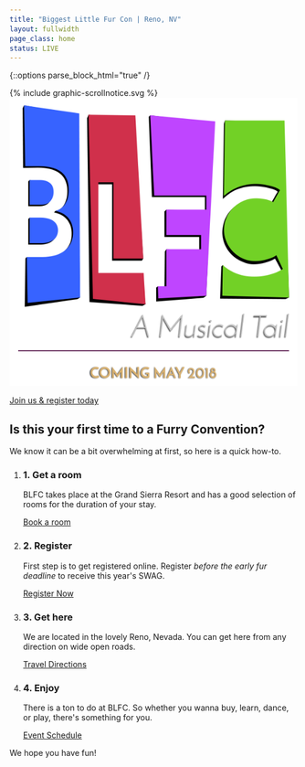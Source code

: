 ```yaml
---
title: "Biggest Little Fur Con | Reno, NV"
layout: fullwidth
page_class: home
status: LIVE
---
```

{::options parse_block_html="true" /}

<div id="home-curtain-top"></div>
<div id="home-curtain-left"></div>
<div id="home-curtain-right"></div>
<div id="home-curtain-main"><div id="home-curtain-end"></div></div>

<div id="home-scroll-notice">{% include graphic-scrollnotice.svg %}</div>
<div id="home-stage" class="big-chunk textcenter">
<div id="home-stage-content">
<img src="/assets/theme/home-logo.png" alt="BLFC the Musical | Coming May 2018">

<a class="home-button" href="https://reg.goblfc.org/" target="_blank">Join us &amp; register today</a>
</div>
</div>

<script>
$(window).scroll(function(){

var wScroll = $(this).scrollTop();
var wHeight = $(window).height();

// scroll notice fade out
if ( wScroll > 10 ) {
$('#home-scroll-notice').css({
'opacity' : '0'
});
}

// after curtain raised, make elements scroll with page
if ( wScroll > wHeight - 1 ) {
$('#page-content').addClass('home-scroll');
//console.log('Dooooowwnn');
}
if ( wScroll < wHeight + 1 ) {
$('#page-content').removeClass('home-scroll');
//console.log('and uuup');
}

});
</script>


<div id="home-content" class="textcenter">
<h2>Is this your first time to a Furry Convention?</h2>
<p>We know it can be a bit overwhelming at first, so here is a quick how-to.</p>
<ol class="nobull">
<li class="one_fourth">
<h3>1. Get a room</h3>
<p>BLFC takes place at the Grand Sierra Resort and has a good selection of rooms for the duration of your stay.</p>
<a class="button" href="/hotel/">Book a room</a>
</li>
<li class="one_fourth">
<h3>2. Register</h3>
<p>First step is to get registered online. Register <em>before the early fur deadline</em> to receive this year's SWAG.</p>
<a class="button" href="/register/">Register Now</a>
</li>
<li class="one_fourth">
<h3>3. Get here</h3>
<p>We are located in the lovely Reno, Nevada. You can get here from any direction on wide open roads.</p>
<a class="button" href="/travel/">Travel Directions</a>
</li>
<li class="one_fourth">
<h3>4. Enjoy</h3>
<p>There is a ton to do at BLFC. So whether you wanna buy, learn, dance, or play, there's something for you.</p>
<a class="button" href="/program.pdf">Event Schedule</a>
</li>
</ol>
<div class="clear"></div>
<p>We hope you have fun!</p>
</div>
